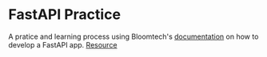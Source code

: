 # FastAPI Practice
A pratice and learning process using Bloomtech's [documentation](https://bloomtechlabs.gitbook.io/data-science/tech/fastapi) on how to develop a FastAPI app.
[Resource](https://bloomtechlabs.gitbook.io/data-science/)
